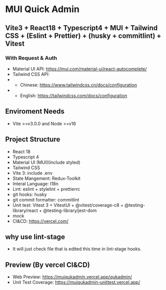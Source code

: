 # MUI Quick Admin

## Vite3 + React18 + Typescript4 + MUI + Tailwind CSS + (Eslint + Prettier) + (husky + commitlint) + Vitest
### With Request & Auth

* Material UI API: https://mui.com/material-ui/react-autocomplete/
* Tailwind CSS API:
* * Chinese: https://www.tailwindcss.cn/docs/configuration
* * English: https://tailwindcss.com/docs/configuration

## Enviroment Needs

* Vite >=v3.0.0 and Node >=v16

## Project Structure

* React 18
* Typescript 4
* Material UI (MUI)(include styled)
* Tailwind CSS
* Vite 3: include .env
* State Mangement: Redux-Toolkit
* Interal Language: I18n
* Lint: eslint + stylelint + prettierrc
* git hooks: husky
* git commit formatter: commitlint
* Unit test: Vitest 3 + VitestUI + @vitest/coverage-c8 + @testing-library/react + @testing-library/jest-dom
* mock
* CI&CD: https://vercel.com/


## why use lint-stage
* It will just check file that is edited this time in lint-stage hooks.

## Preview (By vercel CI&CD)
* Web Preview: https://muiqukadmin.vercel.app/qukadmin/
* Unit Test Coverage: https://muiqukadmin-unittest.vercel.app/
